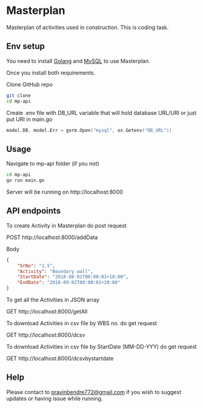 # Masterplan

Masterplan of activities used in construction. This is coding task.

## Env setup

You need to install [Golang](https://golang.org) and  [MySQL](https://www.mysql.com) to use Masterplan.

Once you install both requirements. 

Clone GitHub repo 
```bash
git clone 
cd mp-api
```

Create .env file with DB_URL variable that will hold database URL/URI or just put URI in main.go
```go 
model.DB, model.Err = gorm.Open("mysql", os.Getenv("DB_URL"))
```

## Usage

Navigate to mp-api folder (if you not)
```bash
cd mp-api
go run main.go
```

Server will be running on http://localhost:8000

## API endpoints

To create Activity in Masterplan do post request

POST http://localhost:8000/addData

Body
```json
{
    "SrNo": "1.5",
    "Activity": "Boundary wall",
    "StartDate": "2018-08-01T00:00:01+10:00",
    "EndDate": "2018-09-02T00:00:01+10:00"
}
```

To get all the Activities in JSON array

GET http://localhost:8000/getAll

To download Activities in csv file by WBS no. do get request

GET http://localhost:8000/dcsv

To download Activities in csv file by StartDate (MM-DD-YYY) do get request

GET http://localhost:8000/dcsvbystartdate


## Help

Please contact to pravinbendre772@gmail.com if you wish to suggest updates or having issue while running.
